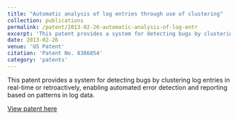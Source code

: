 ```yaml
---
title: "Automatic analysis of log entries through use of clustering"
collection: publications
permalink: /patent/2013-02-26-automatic-analysis-of-log-entr
excerpt: 'This patent provides a system for detecting bugs by clustering log entries in real-time or retroactively, enabling automated error detection and reporting based on patterns in log data.'
date: 2013-02-26
venue: 'US Patent'
citation: 'Patent No. 8386854'
category: 'patents'
---
```

This patent provides a system for detecting bugs by clustering log entries in real-time or retroactively, enabling automated error detection and reporting based on patterns in log data.

[View patent here](https://patents.justia.com/patent/8386854 )
